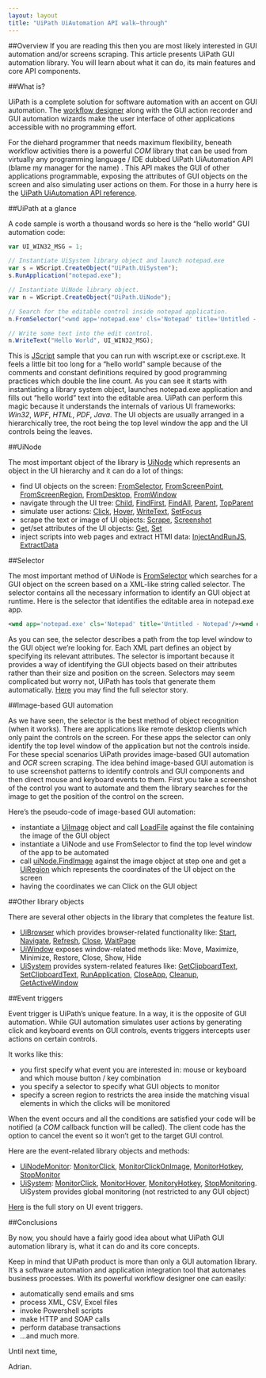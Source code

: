 ```yaml
---
layout: layout
title: "UiPath UiAutomation API walk–through"
---
```


##Overview
If you are reading this then you are most likely interested in GUI automation and/or screens scraping. This article presents UiPath GUI automation library. You will learn about what it can do, its main features and core API components.

##What is?

UiPath is a complete solution for software automation with an accent on GUI automation. The [workflow designer](https://github.com/Deskover/UiPath/wiki/Workflow-designer) along with the GUI action recorder and GUI automation wizards make the user interface of other applications accessible with no programming effort.

For the diehard programmer that needs maximum flexibility, beneath workflow activities there is a powerful *COM* library that can be used from virtually any programming language / IDE dubbed UiPath UiAutomation API (blame my manager for the name) . This API makes the GUI of other applications programmable, exposing the attributes of GUI objects on the screen and also simulating user actions on them. For those in a hurry here is the [UiPath UiAutomation API reference](https://github.com/Deskover/UiPath/wiki/UI-Automation-API-reference).

##UiPath at a glance

A code sample is worth a thousand words so here is the “hello world” GUI automation code:

``` javascript
var UI_WIN32_MSG = 1;

// Instantiate UiSystem library object and launch notepad.exe
var s = WScript.CreateObject("UiPath.UiSystem");
s.RunApplication("notepad.exe");

// Instantiate UiNode library object.
var n = WScript.CreateObject("UiPath.UiNode");

// Search for the editable control inside notepad application.
n.FromSelector("<wnd app='notepad.exe' cls='Notepad' title='Untitled - Notepad'/><wnd cls='Edit'/><ctrl role='editable text'/>");

// Write some text into the edit control.
n.WriteText("Hello World", UI_WIN32_MSG);
```

This is [JScript](http://en.wikipedia.org/wiki/JScript) sample that you can run with wscript.exe or cscript.exe. It feels a little bit too long for a “hello world” sample because of the comments and constant definitions required by good programming practices which double the line count.
As you can see it starts with instantiating a library system object, launches notepad.exe application and fills out “hello world” text into the editable area.
UiPath can perform this magic because it understands the internals of various UI frameworks: *Win32*, *WPF*, *HTML*, *PDF*, *Java*. The UI objects are usually arranged in a hierarchically tree, the root being the top level window the app and the UI controls being the leaves.


##UiNode

The most important object of the library is [UiNode](https://github.com/Deskover/UiPath/wiki/Uinode) which represents an object in the UI hierarchy and it can do a lot of things:

 + find UI objects on the screen: [FromSelector](https://github.com/Deskover/UiPath/wiki/Uinode#wiki-FromSelector), [FromScreenPoint](https://github.com/Deskover/UiPath/wiki/Uinode#wiki-FromScreenPoint), [FromScreenRegion](https://github.com/Deskover/UiPath/wiki/Uinode#wiki-FromScreenRegion), [FromDesktop](https://github.com/Deskover/UiPath/wiki/Uinode#wiki-FromDesktop), [FromWindow](https://github.com/Deskover/UiPath/wiki/Uinode#wiki-FromWindow)
 + navigate through the UI tree: [Child](https://github.com/Deskover/UiPath/wiki/Uinode#wiki-Child), [FindFirst](https://github.com/Deskover/UiPath/wiki/Uinode#wiki-FindFirst), [FindAll](https://github.com/Deskover/UiPath/wiki/Uinode#wiki-FindAll), [Parent](https://github.com/Deskover/UiPath/wiki/Uinode#wiki-Parent), [TopParent](https://github.com/Deskover/UiPath/wiki/Uinode#wiki-TopParent)
 + simulate user actions: [Click](https://github.com/Deskover/UiPath/wiki/Uinode#wiki-Click), [Hover](https://github.com/Deskover/UiPath/wiki/Uinode#wiki-Hover ), [WriteText](https://github.com/Deskover/UiPath/wiki/Uinode#wiki-WriteText), [SetFocus](https://github.com/Deskover/UiPath/wiki/Uinode#wiki-SetFocus)
 + scrape the text or image of UI objects: [Scrape](https://github.com/Deskover/UiPath/wiki/Uinode#wiki-Scrape), [Screenshot](https://github.com/Deskover/UiPath/wiki/Uinode#wiki-Screenshot)
 + get/set attributes of the UI objects: [Get](https://github.com/Deskover/UiPath/wiki/Uinode#wiki-Get), [Set](https://github.com/Deskover/UiPath/wiki/Uinode#wiki-Set)
 + inject scripts into web pages and extract HTMl data: [InjectAndRunJS](https://github.com/Deskover/UiPath/wiki/Uinode#wiki-InjectAndRunJS), [ExtractData](https://github.com/Deskover/UiPath/wiki/Uinode#wiki-ExtractData)

##Selector

The most important method of UiNode is [FromSelector](https://github.com/Deskover/UiPath/wiki/Uinode#wiki-FromSelector) which searches for a GUI object on the screen based on a XML-like string called selector. The selector contains all the necessary information to identify an GUI object at runtime. Here is the selector that identifies the editable area in notepad.exe app.

``` xml
<wnd app='notepad.exe' cls='Notepad' title='Untitled - Notepad'/><wnd cls='Edit'/><ctrl role='editable text'/>
```

As you can see, the selector describes a path from the top level window to the GUI object we’re looking for. Each XML part defines an object by specifying its relevant attributes. The selector is important because it provides a way of identifying the GUI objects based on their attributes rather than their size and position on the screen.
Selectors may seem complicated but worry not, UiPath has tools that generate them automatically. [Here](https://github.com/Deskover/UiPath/wiki/Selector) you may find the full selector story.

##Image-based GUI automation

As we have seen, the selector is the best method of object recognition (when it works). There are applications like remote desktop clients which only paint the controls on the screen. For these apps the selector can only identify the top level window of the application but not the controls inside.
For these special scenarios UiPath provides image-based GUI automation and *OCR* screen scraping. The idea behind image-based GUI automation is to use screenshot patterns to identify controls and GUI components and then direct mouse and keyboard events to them. First you take a screenshot of the control you want to automate and them the library searches for the image to get the position of the control on the screen.

Here’s the pseudo-code of image-based GUI automation:

 + instantiate a [UiImage](https://github.com/Deskover/UiPath/wiki/UiImage) object and call [LoadFile](https://github.com/Deskover/UiPath/wiki/UiImage#wiki-LoadFile) against the file containing the image of the GUI object
 + instantiate a UiNode and use FromSelector to find the top level window of the app to be automated
 + call [uiNode.FindImage](https://github.com/Deskover/UiPath/wiki/Uinode#wiki-FindImage) against the image object at step one and get a [UiRegion](https://github.com/Deskover/UiPath/wiki/UiRegion) which represents the coordinates of the UI object on the screen
 + having the coordinates we can Click on the GUI object

##Other library objects

There are several other objects in the library that completes the feature list.

 + [UiBrowser](https://github.com/Deskover/UiPath/wiki/UiBrowser) which provides browser-related functionality like: [Start](https://github.com/Deskover/UiPath/wiki/UiBrowser#wiki-Start), [Navigate](https://github.com/Deskover/UiPath/wiki/UiBrowser#wiki-Navigate), [Refresh](https://github.com/Deskover/UiPath/wiki/UiBrowser#wiki-Refresh), [Close](https://github.com/Deskover/UiPath/wiki/UiBrowser#wiki-Close), [WaitPage](https://github.com/Deskover/UiPath/wiki/UiBrowser#wiki-WaitPage)
 + [UiWindow](https://github.com/Deskover/UiPath/wiki/UiWindow) exposes window-related methods like: Move, Maximize, Minimize, Restore, Close, Show, Hide
 + [UiSystem](https://github.com/Deskover/UiPath/wiki/UiSystem) provides system-related features like: [GetClipboardText](https://github.com/Deskover/UiPath/wiki/UiSystem#wiki-GetClipboardText), [SetClipboardText](https://github.com/Deskover/UiPath/wiki/UiSystem#wiki-SetClipboardText), [RunApplication](https://github.com/Deskover/UiPath/wiki/UiSystem#wiki-RunApplication), [CloseApp](https://github.com/Deskover/UiPath/wiki/UiSystem#wiki-CloseApp), [Cleanup](https://github.com/Deskover/UiPath/wiki/UiSystem#wiki-Cleanup), [GetActiveWindow](https://github.com/Deskover/UiPath/wiki/UiSystem#wiki-GetActiveWindow)

##Event triggers

Event trigger is UiPath’s unique feature. In a way, it is the opposite of GUI automation. While GUI automation simulates user actions by generating click and keyboard events on GUI controls, events triggers intercepts user actions on certain controls.

It works like this:

 + you first specify what event you are interested in: mouse or keyboard and which mouse button / key combination
 + you specify a selector to specify what GUI objects to monitor
 + specify a screen region to restricts the area inside the matching visual elements in which the clicks will be monitored

When the event occurs and all the conditions are satisfied your code will be notified (a *COM* callback function will be called). The client code has the option to cancel the event so it won’t get to the target GUI control.

Here are the event-related library objects and methods:

 + [UiNodeMonitor](https://github.com/Deskover/UiPath/wiki/UiNodeMonitor): [MonitorClick](https://github.com/Deskover/UiPath/wiki/UiNodeMonitor#wiki-MonitorClick), [MonitorClickOnImage](https://github.com/Deskover/UiPath/wiki/UiNodeMonitor#wiki-MonitorClickOnImage), [MonitorHotkey](https://github.com/Deskover/UiPath/wiki/UiNodeMonitor#wiki-MonitorHotkey), [StopMonitor](https://github.com/Deskover/UiPath/wiki/UiNodeMonitor#wiki-StopMonitor)
 + [UiSystem](https://github.com/Deskover/UiPath/wiki/UiSystem): [MonitorClick](https://github.com/Deskover/UiPath/wiki/UiSystem#wiki-MonitorClick), [MonitorHover](https://github.com/Deskover/UiPath/wiki/UiSystem#wiki-MonitorHover), [MonitoryHotkey](https://github.com/Deskover/UiPath/wiki/UiSystem#wiki-MonitorHotkey), [StopMonitoring](https://github.com/Deskover/UiPath/wiki/UiSystem#wiki-StopMonitoring). UiSystem provides global monitoring (not restricted to any GUI object)

[Here](https://github.com/Deskover/UiPath/wiki/Api-documentation#wiki-UI_events) is the full story on UI event triggers.

##Conclusions

By now, you should have a fairly good idea about what UiPath GUI automation library is, what it can do and its core concepts.

Keep in mind that UiPath product is more than only a GUI automation library. It’s a software automation and application integration tool that automates business processes. With its powerful workflow designer one can easily:

 + automatically send emails and sms
 + process XML, CSV, Excel files
 + invoke Powershell scripts
 + make HTTP and SOAP calls
 + perform database transactions
 + ...and much more.

Until next time,

Adrian.
